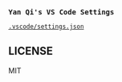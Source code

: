 <samp><b>Yan Qi's VS Code Settings</b></samp>

[`.vscode/settings.json`](./.vscode/settings.json)<br>


## LICENSE

MIT
